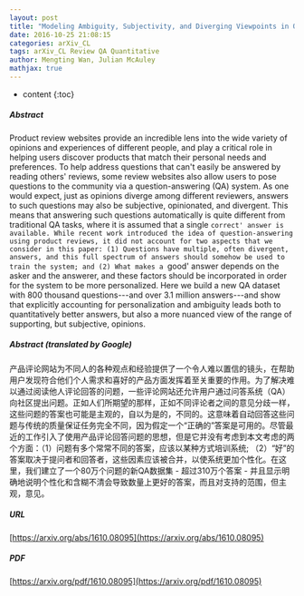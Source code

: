 ```yaml
---
layout: post
title: "Modeling Ambiguity, Subjectivity, and Diverging Viewpoints in Opinion Question Answering Systems"
date: 2016-10-25 21:08:15
categories: arXiv_CL
tags: arXiv_CL Review QA Quantitative
author: Mengting Wan, Julian McAuley
mathjax: true
---
```


* content
{:toc}

##### Abstract
Product review websites provide an incredible lens into the wide variety of opinions and experiences of different people, and play a critical role in helping users discover products that match their personal needs and preferences. To help address questions that can't easily be answered by reading others' reviews, some review websites also allow users to pose questions to the community via a question-answering (QA) system. As one would expect, just as opinions diverge among different reviewers, answers to such questions may also be subjective, opinionated, and divergent. This means that answering such questions automatically is quite different from traditional QA tasks, where it is assumed that a single `correct' answer is available. While recent work introduced the idea of question-answering using product reviews, it did not account for two aspects that we consider in this paper: (1) Questions have multiple, often divergent, answers, and this full spectrum of answers should somehow be used to train the system; and (2) What makes a `good' answer depends on the asker and the answerer, and these factors should be incorporated in order for the system to be more personalized. Here we build a new QA dataset with 800 thousand questions---and over 3.1 million answers---and show that explicitly accounting for personalization and ambiguity leads both to quantitatively better answers, but also a more nuanced view of the range of supporting, but subjective, opinions.

##### Abstract (translated by Google)
产品评论网站为不同人的各种观点和经验提供了一个令人难以置信的镜头，在帮助用户发现符合他们个人需求和喜好的产品方面发挥着至关重要的作用。为了解决难以通过阅读他人评论回答的问题，一些评论网站还允许用户通过问答系统（QA）向社区提出问题。正如人们所期望的那样，正如不同评论者之间的意见分歧一样，这些问题的答案也可能是主观的，自以为是的，不同的。这意味着自动回答这些问题与传统的质量保证任务完全不同，因为假定一个“正确的”答案是可用的。尽管最近的工作引入了使用产品评论回答问题的思想，但是它并没有考虑到本文考虑的两个方面：（1）问题有多个常常不同的答案，应该以某种方式培训系统; （2）“好”的答案取决于提问者和回答者，这些因素应该被合并，以使系统更加个性化。在这里，我们建立了一个80万个问题的新QA数据集 - 超过310万个答案 - 并且显示明确地说明个性化和含糊不清会导致数量上更好的答案，而且对支持的范围，但主观，意见。

##### URL
[https://arxiv.org/abs/1610.08095](https://arxiv.org/abs/1610.08095)

##### PDF
[https://arxiv.org/pdf/1610.08095](https://arxiv.org/pdf/1610.08095)


